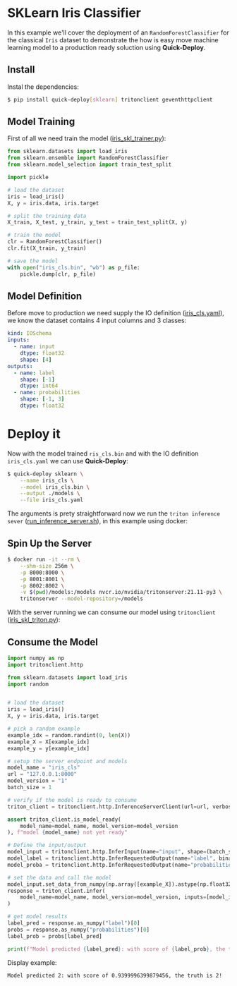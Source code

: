 # SKLearn Iris Classifier

In this example we'll cover the deployment of an `RandomForestClassifier` for the classical `Iris` dataset to demonstrate the how is easy move machine learning model to a production ready soluction using **Quick-Deploy**.

## Install

Instal the dependencies:
```bash
$ pip install quick-deploy[sklearn] tritonclient geventhttpclient
```

## Model Training

First of all we need train the model ([iris_skl_trainer.py](iris_skl_trainer.py)):

```python
from sklearn.datasets import load_iris
from sklearn.ensemble import RandomForestClassifier
from sklearn.model_selection import train_test_split

import pickle

# load the dataset
iris = load_iris()
X, y = iris.data, iris.target

# split the training data
X_train, X_test, y_train, y_test = train_test_split(X, y)

# train the model
clr = RandomForestClassifier()
clr.fit(X_train, y_train)

# save the model
with open("iris_cls.bin", "wb") as p_file:
    pickle.dump(clr, p_file)

```

## Model Definition

Before move to production we need supply the IO definition ([iris_cls.yaml](iris_cls.yaml)), we know the dataset contains 4 input columns and 3 classes:

```yaml
kind: IOSchema
inputs:
  - name: input
    dtype: float32
    shape: [4]
outputs:
  - name: label
    shape: [-1]
    dtype: int64
  - name: probabilities
    shape: [-1, 3]
    dtype: float32
```

# Deploy it

Now with the model trained `ris_cls.bin` and with the IO definition `iris_cls.yaml` we can use **Quick-Deploy**:

```bash
$ quick-deploy sklearn \
    --name iris_cls \
    --model iris_cls.bin \
    --output ./models \
    --file iris_cls.yaml
```
The arguments is prety straightforward now we run the `triton inference sever` ([run_inference_server.sh](run_inference_server.sh)), in this example using docker:

## Spin Up the Server 

```bash
$ docker run -it --rm \
    --shm-size 256m \
    -p 8000:8000 \
    -p 8001:8001 \
    -p 8002:8002 \
    -v $(pwd)/models:/models nvcr.io/nvidia/tritonserver:21.11-py3 \
    tritonserver --model-repository=/models
```

With the server running we can consume our model using `tritonclient` ([iris_skl_triton.py](iris_skl_triton.py)):

## Consume the Model

```python
import numpy as np
import tritonclient.http

from sklearn.datasets import load_iris
import random


# load the dataset
iris = load_iris()
X, y = iris.data, iris.target

# pick a random example
example_idx = random.randint(0, len(X))
example_X = X[example_idx]
example_y = y[example_idx]

# setup the server endpoint and models
model_name = "iris_cls"
url = "127.0.0.1:8000"
model_version = "1"
batch_size = 1

# verify if the model is ready to consume
triton_client = tritonclient.http.InferenceServerClient(url=url, verbose=False)

assert triton_client.is_model_ready(
    model_name=model_name, model_version=model_version
), f"model {model_name} not yet ready"

# Define the input/output
model_input = tritonclient.http.InferInput(name="input", shape=(batch_size, 4), datatype="FP32")
model_label = tritonclient.http.InferRequestedOutput(name="label", binary_data=False)
model_proba = tritonclient.http.InferRequestedOutput(name="probabilities", binary_data=False)

# set the data and call the model
model_input.set_data_from_numpy(np.array([example_X]).astype(np.float32))
response = triton_client.infer(
    model_name=model_name, model_version=model_version, inputs=[model_input], outputs=[model_label, model_proba]
)

# get model results
label_pred = response.as_numpy("label")[0]
probs = response.as_numpy("probabilities")[0]
label_prob = probs[label_pred]

print(f"Model predicted {label_pred}: with score of {label_prob}, the truth is {example_y}!")
```

Display example:
```
Model predicted 2: with score of 0.9399996399879456, the truth is 2!
```

